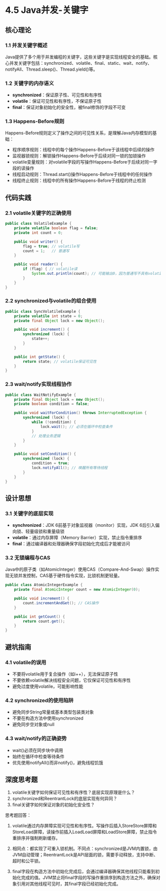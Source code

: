 # 4.5 Java并发-关键字

## 核心理论

### 1.1 并发关键字概述

Java提供了多个用于并发编程的关键字，这些关键字是实现线程安全的基础。核心并发关键字包括：synchronized、volatile、final、static、wait、notify、notifyAll、Thread.sleep()、Thread.yield()等。

### 1.2 关键字的内存语义

- **synchronized**：保证原子性、可见性和有序性
- **volatile**：保证可见性和有序性，不保证原子性
- **final**：保证对象初始化的安全性，被final修饰的字段不可变

### 1.3 Happens-Before规则

Happens-Before规则定义了操作之间的可见性关系，是理解Java内存模型的基础：
- 程序顺序规则：线程中的每个操作Happens-Before于该线程中后续的操作
- 监视器锁规则：解锁操作Happens-Before于后续对同一锁的加锁操作
- volatile变量规则：对volatile字段的写操作Happens-Before于后续对同一字段的读操作
- 线程启动规则：Thread.start()操作Happens-Before于线程中的任何操作
- 线程终止规则：线程中的所有操作Happens-Before于线程的终止检测

## 代码实践

### 2.1 volatile关键字的正确使用

```java
public class VolatileExample {
    private volatile boolean flag = false;
    private int count = 0;

    public void writer() {
        flag = true; // volatile写
        count = 1;   // 普通写
    }

    public void reader() {
        if (flag) { // volatile读
            System.out.println(count); // 可能输出0，因为普通写不具有volatile的内存语义
        }
    }
}
```

### 2.2 synchronized与volatile的组合使用

```java
public class SyncVolatileExample {
    private volatile int state = 0;
    private final Object lock = new Object();

    public void increment() {
        synchronized (lock) {
            state++;
        }
    }

    public int getState() {
        return state; // volatile保证可见性
    }
}
```

### 2.3 wait/notify实现线程协作

```java
public class WaitNotifyExample {
    private final Object lock = new Object();
    private boolean condition = false;

    public void waitForCondition() throws InterruptedException {
        synchronized (lock) {
            while (!condition) {
                lock.wait(); // 必须在循环中检查条件
            }
            // 处理业务逻辑
        }
    }

    public void setCondition() {
        synchronized (lock) {
            condition = true;
            lock.notifyAll(); // 唤醒所有等待线程
        }
    }
}
```

## 设计思想

### 3.1 关键字的底层实现

- **synchronized**：JDK 6前基于对象监视器（monitor）实现，JDK 6后引入偏向锁、轻量级锁和重量级锁
- **volatile**：通过内存屏障（Memory Barrier）实现，禁止指令重排序
- **final**：通过编译器和处理器确保字段初始化完成后才能被访问

### 3.2 无锁编程与CAS

Java中的原子类（如AtomicInteger）使用CAS（Compare-And-Swap）操作实现无锁并发控制，CAS基于硬件指令实现，比锁机制更轻量。

```java
public class AtomicIntegerExample {
    private final AtomicInteger count = new AtomicInteger(0);

    public void increment() {
        count.incrementAndGet(); // CAS操作
    }

    public int getCount() {
        return count.get();
    }
}
```

## 避坑指南

### 4.1 volatile的误用

- 不要将volatile用于复合操作（如i++），无法保证原子性
- 不要依赖volatile解决线程安全问题，它仅保证可见性和有序性
- 避免过度使用volatile，可能影响性能

### 4.2 synchronized的使用陷阱

- 避免同步String常量或基本类型包装类对象
- 不要在构造方法中使用synchronized
- 避免同步空对象或null

### 4.3 wait/notify的正确姿势

- wait()必须在同步块中调用
- 始终在循环中检查等待条件
- 优先使用notifyAll()而非notify()，避免线程饥饿

## 深度思考题

1. volatile关键字如何保证可见性和有序性？底层实现原理是什么？
2. synchronized和ReentrantLock的底层实现有何异同？
3. final关键字如何保证对象的初始化安全性？

思考题回答：

1. volatile通过内存屏障实现可见性和有序性。写操作后插入StoreStore屏障和StoreLoad屏障，读操作前插入LoadLoad屏障和LoadStore屏障，禁止指令重排序并强制刷新缓存。

2. 相同点：都实现了可重入锁机制。不同点：synchronized是JVM内置锁，由JVM自动管理；ReentrantLock是API层面的锁，需要手动释放，支持中断、超时和公平锁。

3. final字段在构造方法中初始化完成后，会通过编译器确保其他线程只能看到初始化完成的值。JVM禁止将final字段的写操作重排序到构造方法之外，确保对象引用对其他线程可见时，其final字段已经初始化完成。